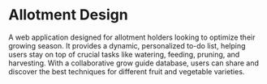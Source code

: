 # Allotment Design

A web application designed for allotment holders looking to optimize their growing season. It provides a dynamic, personalized to-do list, helping users stay on top of crucial tasks like watering, feeding, pruning, and harvesting. With a collaborative grow guide database, users can share and discover the best techniques for different fruit and vegetable varieties.

